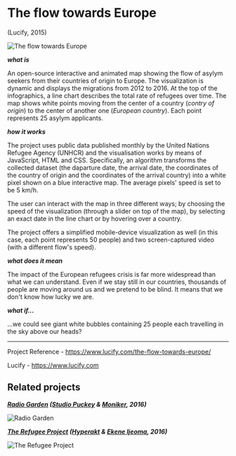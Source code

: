 # The flow towards Europe
(Lucify, 2015)

![The flow towards Europe](https://dublin.sciencegallery.com/trauma/assets/img/exhibits/the-flow-towards-europe.jpg)

***what is***

An open-source interactive and animated map showing the flow of asylym seekers from their countries of origin to Europe.
The visualization is dynamic and displays the migrations from 2012 to 2016. 
At the top of the infographics, a line chart describes the total rate of refugees over time. 
The map shows white points moving from the center of a country (*contry of origin*) to the center of another one (*European country*). 
Each point represents 25 asylym applicants.  

***how it works***

The project uses public data published monthly by the United Nations Refugee Agency (UNHCR) and the visualisation works by means of JavaScript, HTML and CSS. Specifically, an algorithm transforms the collected dataset (the daparture date, the arrival date, the coordinates of the country of origin and the coordinates of the arrival country) into a white pixel shown on a blue interactive map. The average pixels' speed is set to be 5 km/h.

The user can interact with the map in three different ways; by choosing the speed of the visualization (through a slider on top of the map), by selecting an exact date in the line chart or by hovering over a country.

The project offers a simplified mobile-device visualization as well (in this case, each point represents 50 people) and two screen-captured video (with a different flow's speed). 

***what does it mean***

The impact of the European refugees crisis is far more widespread than what we can understand.
Even if we stay still in our countries, thousands of people are moving around us and we pretend to be blind.
It means that we don't know how lucky we are.

***what if...***

...we could see giant white bubbles containing 25 people each travelling in the sky above our heads?

---

Project Reference - https://www.lucify.com/the-flow-towards-europe/

Lucify - https://www.lucify.com

## Related projects

***[Radio Garden](http://radio.garden) ([Studio Puckey](http://puckey.studio) & [Moniker](https://studiomoniker.com), 2016)***

![Radio Garden](http://www.creativeapplications.net/wp-content/uploads/2016/12/radio_garden_01-800x500.jpg)


***[The Refugee Project](http://www.therefugeeproject.org) ([Hyperakt](http://hyperakt.com) & [Ekene Ijeoma](hhttp://ekeneijeoma.com), 2016)***

![The Refugee Project](https://s-media-cache-ak0.pinimg.com/originals/4b/68/80/4b6880f47f53efea12358cf5ff6e2269.jpg)
